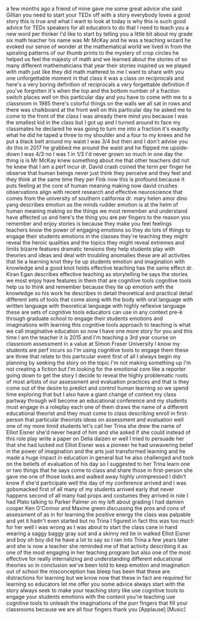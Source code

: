 
a few months ago
a friend of mine gave me some great
advice she said Gillian you need to
start your TEDx off with a story
everybody loves a good story this is
true and what I want to look at today is
why this is such good advice for TEDx
speakers for all educators to do that I
need to teach you a new word per thinker
I&#39;d like to start by telling you a
little bit about my grade six math
teacher his name was Mr McKay and he was
a teaching wizard he evoked our sense of
wonder at the mathematical world we
lived in from the spiraling patterns of
our thumb prints to the mystery of crop
circles he helped us feel the majesty of
math and we learned about the stories of
so many different mathematicians that
year their stories inspired us we played
with math just like they did math
mattered to me I want to share with you
one unforgettable moment in that class
it was a class on reciprocals and here&#39;s
a very boring
definition of reciprocals a very
forgettable definition if you&#39;ve
forgotten it&#39;s when the top and the
bottom number of a fraction switch
places well on this particular day and
you have to come with me to a classroom
in 1985 there&#39;s colorful things on the
walls we all sat in rows and there was
chalkboard at the front well on this
particular day he asked me to come to
the front of the class I was already
there mind you because I was the
smallest kid in the class but I got up
and I turned around to face my
classmates he declared he was going to
turn me into a fraction it&#39;s exactly
what he did he taped a three to my
shoulder and a four to my knees and he
put a black belt around my waist I was
3/4 but then and I don&#39;t advise you do
this in 2017 he grabbed me around the
waist and he flipped me upside-down
I was 4/3 no I was 1 in 1/3 I&#39;d never
grown so much in one day the thing is is
Mr McKay knew something about me that
other teachers did not he knew that I am
a perf incur dr. David crash coined the
term per finger he
observe that human beings never just
think they perceive and they feel and
they think at the same time they per
Fink
now this is profound because it puts
feeling at the core of human meaning
making now david crushes observations
align with recent research and effective
neuroscience that comes from the
university of southern california dr.
mary helen amor dino yang describes
emotion as the minds rudder emotion is
at the helm of human meaning making so
the things we most remember and
understand have affected us and here&#39;s
the thing you are per fingers to the
reason you remember and enjoy stories is
because they make you feel feelings
teachers know the power of engaging
emotions so they do lots of things to
engage their students emotions in the
classes they&#39;re teaching they might
reveal the heroic qualities and the
topics they might reveal extremes and
limits bizarre features dramatic
tensions they help students play with
theories and ideas and deal with
troubling anomalies these are all
activities that tie a learning knot they
tie up students emotion and imagination
with knowledge and a good knot holds
effective teaching has the same effect
dr. Kiran Egan describes effective
teaching as storytelling he says the
stories we most enjoy have features in
them that are cognitive tools cognitive
tools help us to think and remember
because they tie up emotion with the
knowledge so his work he describes in
detail theoretical and practical detail
different sets of tools that come along
with the body with oral language with
written language with theoretical
language with highly reflexive language
these are sets of cognitive tools
educators can use in any context pre-k
through graduate school to engage their
students emotions and imaginations with
learning this cognitive tools approach
to teaching is what we call imaginative
education so now I have one more story
for you and this time I am the teacher
it is 2015 and I&#39;m teaching a 3rd year
course on classroom assessment in a
value
at Simon Fraser University I know my
students are perf incurs so I&#39;m using
cognitive tools to engage them these are
three that relate to this particular
event first of all I always begin my
planning by seeking the story on the
topic I&#39;m not making something up I&#39;m
not creating a fiction but I&#39;m looking
for the emotional core like a reporter
going down to get the story I decide to
reveal the highly problematic roots of
most artists of our assessment and
evaluation practices and that is they
come out of the desire to predict and
control human learning so we spend time
exploring that but I also have a giant
change of context my class partway
through will become an educational
conference and my students must engage
in a roleplay each one of them draws the
name of a different educational theorist
and they must come to class describing
enroll in first-person that particular
theorists ideas on assessment and
evaluation well one of my more timid
students let&#39;s call her Trina she drew
the name of Elliot Eisner she&#39;d never
heard of him and she asked if she could
instead of this role play write a paper
on Delia daizen er well I tried to
persuade her that she had lucked out
Elliot Eisner was a pioneer he had
unwavering belief in the power of
imagination and the arts just
transformed learning and he made a huge
impact in education in general but he
also challenged and took on the beliefs
of evaluation of his day so I suggested
to her Trina learn one or two things
that he says come to class and share
those in first-person she gave me one of
those looks and walked away
highly unimpressed I didn&#39;t know if
she&#39;d participate well the day of my
conference arrived and I was gobsmacked
first of all many of my students arrived
early that never happens second of all
many had props and costumes they arrived
in role I had Plato talking to Parker
Palmer on my left about grading I had
damien cooper Ken O&#39;Connor and Maxine
green discussing the pros and cons of
assessment of as in for learning the
positive energy
the class was palpable and yet it hadn&#39;t
even started but no Trina I figured in
fact this was too much for her well I
was wrong as I was about to start the
class cane in hand wearing a saggy baggy
gray suit and a skinny red tie in walked
Elliot Eisner and boy oh boy did he have
a lot to say so I ran into Trina a few
years later and she is now a teacher she
reminded me of that activity describing
it as one of the most engaging in her
teaching program but also one of the
most effective for really internalizing
and understanding different educational
theories so in conclusion we&#39;ve been
told to keep emotion and imagination out
of school the misconception has bleep
has been that these are distractions for
learning but we know now that these in
fact are required for learning so
educators let me offer you some advice
always start with the story always seek
to make your teaching story like use
cognitive tools to engage your students
emotions with the content you&#39;re
teaching use cognitive tools to unleash
the imaginations of the purr fingers
that fill your classrooms because we are
all four fingers thank you
[Applause]
[Music]

